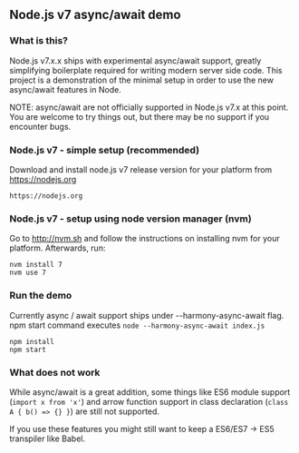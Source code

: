 ## Node.js v7 async/await demo

### What is this?

Node.js v7.x.x ships with experimental async/await support, greatly simplifying boilerplate required for writing modern server side code. This project is a demonstration of the minimal setup in order to use the new async/await features in Node.

NOTE: async/await are not officially supported in Node.js v7.x at this point. You are welcome to try things out, but there may be no support if you encounter bugs.

### Node.js v7 - simple setup (recommended)

Download and install node.js v7 release version for your platform from https://nodejs.org
```
https://nodejs.org
```

### Node.js v7 - setup using node version manager (nvm)

Go to http://nvm.sh and follow the instructions on installing nvm for your platform.
Afterwards, run:
```
nvm install 7
nvm use 7
```

### Run the demo
Currently async / await support ships under --harmony-async-await flag.
npm start command executes `node --harmony-async-await index.js`

```
npm install
npm start
```

### What does not work

While async/await is a great addition, some things like ES6 module support (`import x from 'x'`) and arrow function support in class declaration (`class A { b() => {} }`) are still not supported.

If you use these features you might still want to keep a ES6/ES7 -> ES5 transpiler like Babel.

